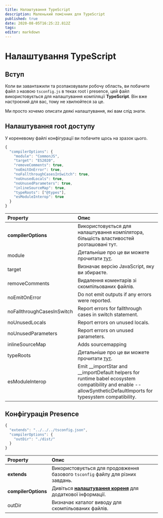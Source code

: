 ```yaml
---
title: Налаштування TypeScript
description: Маленький помічник для TypeScript
published: true
date: 2020-08-05T16:25:22.812Z
tags:
editor: markdown
---
```


# Налаштування TypeScript

## Вступ

Коли ви завантажили та розпаковували робочу область, ви побачите файл з назвою `tsconfig.js` в теках root і presence, цей файл використовується для налаштування компіляції **TypeScript**. Він вже настроєний для вас, тому не хвилюйтеся за це.

Ми просто хочемо описати деякі налаштування, які вам слід знати.

## Налаштування root доступу

У кореневому файлі конфігурації ви побачите щось на зразок цього.

```javascript
{
  "compilerOptions": {
    "module": "CommonJS",
    "target": "ES2020",
    "removeComments": true,
    "noEmitOnError": true,
    "noFallthroughCasesInSwitch": true,
    "noUnusedLocals": true,
    "noUnusedParameters": true,
    "inlineSourceMap": true,
    "typeRoots": ["@types"],
    "esModuleInterop": true
  }
}
```

| Property                   | Опис                                                                                                                                                                |
|:-------------------------- |:------------------------------------------------------------------------------------------------------------------------------------------------------------------- |
| **compilerOptions**        | Використовується для налаштування компілятора, більшість властивостей розташовані тут.                                                                              |
| module                     | Детальніше про це ви можете прочитати [тут](https://www.typescriptlang.org/docs/handbook/modules.html).                                                             |
| target                     | Визначає версію JavaScript, яку ви збираєте.                                                                                                                        |
| removeComments             | Видалення коментарів зі скомпільованих файлів.                                                                                                                      |
| noEmitOnError              | Do not emit outputs if any errors were reported.                                                                                                                    |
| noFallthroughCasesInSwitch | Report errors for fallthrough cases in switch statement.                                                                                                            |
| noUnusedLocals             | Report errors on unused locals.                                                                                                                                     |
| noUnusedParameters         | Report errors on unused parameters.                                                                                                                                 |
| inlineSourceMap            | Adds sourcemapping                                                                                                                                                  |
| typeRoots                  | Детальніше про це ви можете прочитати [тут](https://www.typescriptlang.org/docs/handbook/tsconfig-json.html#types-typeroots-and-types).                             |
| esModuleInterop            | Emit __importStar and __importDefault helpers for runtime babel ecosystem compatibility and enable --allowSyntheticDefaultImports for typesystem compatibility. |

## Конфігурація Presence

```javascript
{
  "extends": "../../../tsconfig.json",
  "compilerOptions": {
    "outDir": "./dist/"
  }
}
```

| Property            | Опис                                                                                                     |
|:------------------- |:-------------------------------------------------------------------------------------------------------- |
| **extends**         | Використовується для продовження базового `tsconfig` файлу для різних завдань.                           |
| **compilerOptions** | Дивіться [**налаштування кореня**](/dev/presence/tsconfig#root-configuration) для додаткової інформації. |
| outDir              | Визначає каталог виводу для скомпільованих файлів.                                                       |
